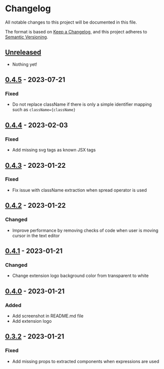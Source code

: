 # Changelog

All notable changes to this project will be documented in this file.

The format is based on [Keep a Changelog](https://keepachangelog.com/en/1.0.0/),
and this project adheres to [Semantic Versioning](https://semver.org/spec/v2.0.0.html).

## [Unreleased]

- Nothing yet!

## [0.4.5] - 2023-07-21

### Fixed

- Do not replace className if there is only a simple identifier mapping such as `className={className}`

## [0.4.4] - 2023-02-03

### Fixed

- Add missing svg tags as known JSX tags

## [0.4.3] - 2023-01-22

### Fixed

- Fix issue with className extraction when spread operator is used

## [0.4.2] - 2023-01-22

### Changed

- Improve performance by removing checks of code when user is moving cursor in the text editor

## [0.4.1] - 2023-01-21

### Changed

- Change extension logo background color from transparent to white

## [0.4.0] - 2023-01-21

### Added

- Add screenshot in README.md file
- Add extension logo

## [0.3.2] - 2023-01-21

### Fixed

- Add missing props to extracted components when expressions are used

[unreleased]: https://github.com/dimitribarbot/tailwind-styled-components-extractor/compare/v0.4.5...HEAD
[0.4.5]: https://github.com/dimitribarbot/tailwind-styled-components-extractor/compare/v0.4.3...v0.4.4
[0.4.4]: https://github.com/dimitribarbot/tailwind-styled-components-extractor/compare/v0.4.3...v0.4.4
[0.4.3]: https://github.com/dimitribarbot/tailwind-styled-components-extractor/compare/v0.4.2...v0.4.3
[0.4.2]: https://github.com/dimitribarbot/tailwind-styled-components-extractor/compare/v0.4.1...v0.4.2
[0.4.1]: https://github.com/dimitribarbot/tailwind-styled-components-extractor/compare/v0.4.0...v0.4.1
[0.4.0]: https://github.com/dimitribarbot/tailwind-styled-components-extractor/compare/v0.3.2...v0.4.0
[0.3.2]: https://github.com/dimitribarbot/tailwind-styled-components-extractor/compare/b72f621adfcd460d7f15241dea247ebaa074dbea...v0.3.2
